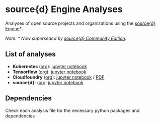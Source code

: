 # source{d} Engine Analyses

Analyses of open source projects and organizations using the [source{d} Engine](https://github.com/src-d/engine)*.

_Note: * Now superseded by [source{d} Community Edition](https://github.com/src-d/sourced-ce/)._

## List of analyses

- **Kubernetes** ([org](https://github.com/kubernetes)): [jupyter notebook](k8s_analysis.ipynb) 
- **Tensorflow** ([org](https://github.com/tensorflow)): [jupyter notebook](tensorflow.ipynb)
- **Cloudfoundry** ([org](https://github.com/cloudfoundry)): [jupyter notebook](cloudfoundry.ipynb) / [PDF](cloudfoundry.pdf)
- **source{d}**: ([org](https://github.com/src-d/): [jupyter notebook](srcd.ipynb)

## Dependencies

Check each analysis file for the necessary python packages and dependencies
